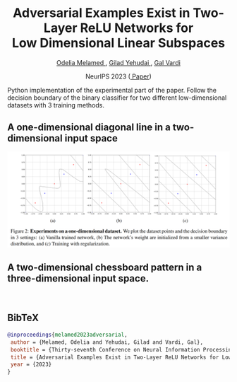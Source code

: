 <h1 align=center> Adversarial Examples Exist in Two-Layer ReLU Networks for <br> Low Dimensional Linear Subspaces </h1> 
<p align=center><a href=https://odeliamel.github.io/odeliamelamed> Odelia Melamed </a>, <a href=https://sites.google.com/view/gyehudai/home> Gilad Yehudai </a>, <a href=https://sites.google.com/view/galvardi/home> Gal Vardi </a></p>
<p align=center>NeurIPS 2023 (<a href=https://openreview.net/pdf?id=pJbEXBBN88> Paper</a>)</p>




Python implementation of the experimental part of the paper. Follow the decision boundary of the binary classifier for two different low-dimensional datasets with 3 training methods.

## A one-dimensional diagonal line in a two-dimensional input space
<picture>
 <source media="(prefers-color-scheme: dark)" srcset="neurips2023-1dim.PNG">
 <source media="(prefers-color-scheme: light)" srcset="neurips2023-1dim.PNG">
 <img alt="" src="neurips2023-1dim.PNG">
</picture>

## A two-dimensional chessboard pattern in a three-dimensional input space.
<picture>
 <source media="(prefers-color-scheme: dark)" srcset="neurips2023-2dim.PNG">
 <source media="(prefers-color-scheme: light)" srcset="neurips2023-2dim.PNG">
 <img alt="" src="neurips2023-2dim.PNGE">
</picture>

## BibTeX

```bib
@inproceedings{melamed2023adversarial,
 author = {Melamed, Odelia and Yehudai, Gilad and Vardi, Gal},
 booktitle = {Thirty-seventh Conference on Neural Information Processing Systems},
 title = {Adversarial Examples Exist in Two-Layer ReLU Networks for Low Dimensional Linear Subspaces},
 year = {2023}
}
```


